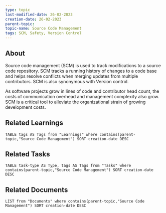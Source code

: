 ```yaml
---
type: topic
last-modified-date: 26-02-2023
creation-date: 26-02-2023
parent-topic: 
topic-name: Source Code Management
tags: SCM, Safety, Version Control
---
```


## About
Source code management (SCM) is used to track modifications to a source code repository. SCM tracks a running history of changes to a code base and helps resolve conflicts when merging updates from multiple contributors. SCM is also synonymous with Version control. 

As software projects grow in lines of code and contributor head count, the costs of communication overhead and management complexity also grow. SCM is a critical tool to alleviate the organizational strain of growing development costs.


## Related Learnings
```dataview
TABLE tags AS Tags from "Learnings" where contains(parent-topic,"Source Code Management") SORT creation-date DESC
```


## Related Tasks
```dataview
TABLE task-type AS Type, tags AS Tags from "Tasks" where contains(parent-topic,"Source Code Management") SORT creation-date DESC
```

## Related Documents
```dataview
LIST from "Documents" where contains(parent-topic,"Source Code Management") SORT creation-date DESC
```

